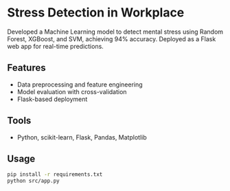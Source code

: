 # Stress Detection in Workplace
Developed a Machine Learning model to detect mental stress using Random Forest, XGBoost, and SVM, achieving 94% accuracy. Deployed as a Flask web app for real-time predictions.

## Features
- Data preprocessing and feature engineering
- Model evaluation with cross-validation
- Flask-based deployment

## Tools
- Python, scikit-learn, Flask, Pandas, Matplotlib

## Usage
```bash
pip install -r requirements.txt
python src/app.py
